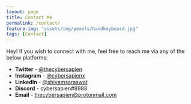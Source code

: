 ```yaml
---
layout: page
title: Contact Me
permalink: /contact/
feature-img: "assets/img/pexels/handkeyboard.jpg"
tags: [Contact]
---
```


Hey! If you wish to connect with me, feel free to reach me via any of the below platforms:

- **Twitter** - [@thecybersapien](https://twitter.com/thecybersapien)
- **Instagram** - [@cybersapienx](https://www.instagram.com/cybersapienx/)
- **LinkedIn** - [@shivamsaraswat](https://www.linkedin.com/in/shivamsaraswat/)
- **Discord** - cybersapien#8988
- **Email** - [thecybersapien@protonmail.com](mailto:thecybersapien@protonmail.com)
